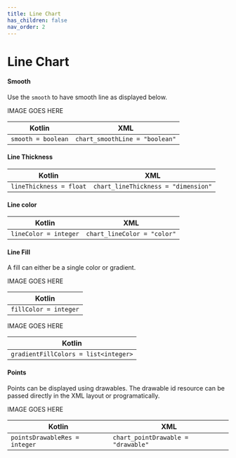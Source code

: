 ```yaml
---
title: Line Chart
has_children: false
nav_order: 2
---
```


# Line Chart

#### Smooth

Use the `smooth` to have smooth line as displayed below.

IMAGE GOES HERE

| Kotlin | XML |
|---|---|
| `smooth = boolean` | `chart_smoothLine = "boolean"`  |

#### Line Thickness

| Kotlin | XML |
|---|---|
| `lineThickness = float` | `chart_lineThickness = "dimension"`  |

#### Line color

| Kotlin | XML |
|---|---|
| `lineColor = integer` | `chart_lineColor = "color"`  |

#### Line Fill

A fill can either be a single color or gradient.

IMAGE GOES HERE

| Kotlin |
|---|
| `fillColor = integer` |

IMAGE GOES HERE

| Kotlin |
|---|
| `gradientFillColors = list<integer>` |

#### Points

Points can be displayed using drawables. The drawable id resource can be passed directly in the XML layout or programatically.

IMAGE GOES HERE

| Kotlin | XML |
|---|---|
| `pointsDrawableRes = integer` | `chart_pointDrawable = "drawable"`  |
